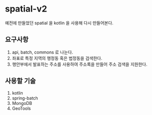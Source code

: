 # spatial-v2

예전에 만들었던 spatial 을 kotlin 을 사용해 다시 만들어본다.

## 요구사항

1. api, batch, commons 로 나눈다.
2. 좌표로 특정 지역의 행정동 혹은 법정동을 검색한다.
3. 행안부에서 발표하는 주소를 사용하여 주소록을 만들어 주소 검색을 지원한다.

## 사용할 기술

1. kotlin
2. spring-batch
3. MongoDB
4. GeoTools

